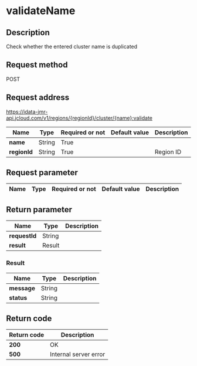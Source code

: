 # validateName


## Description
Check whether the entered cluster name is duplicated

## Request method
POST

## Request address
https://idata-jmr-api.jcloud.com/v1/regions/{regionId}/cluster/{name}:validate

|Name|Type|Required or not|Default value|Description|
|---|---|---|---|---|
|**name**|String|True|||
|**regionId**|String|True||Region ID|

## Request parameter
|Name|Type|Required or not|Default value|Description|
|---|---|---|---|---|


## Return parameter
|Name|Type|Description|
|---|---|---|
|**requestId**|String||
|**result**|Result||


### Result
|Name|Type|Description|
|---|---|---|
|**message**|String||
|**status**|String||

## Return code
|Return code|Description|
|---|---|
|**200**|OK|
|**500**|Internal server error|
